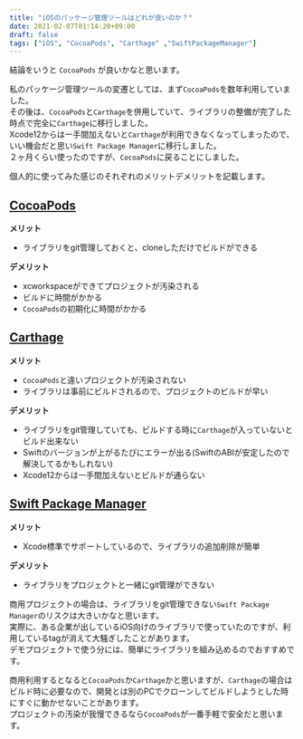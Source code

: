 ```yaml
---
title: "iOSのパッケージ管理ツールはどれが良いのか？"
date: 2021-02-07T01:14:20+09:00
draft: false
tags: ["iOS", "CocoaPods", "Carthage" ,"SwiftPackageManager"]
---
```


結論をいうと `CocoaPods` が良いかなと思います。

私のパッケージ管理ツールの変遷としては、まず`CocoaPods`を数年利用していました。  
その後は、`CocoaPods`と`Carthage`を併用していて、ライブラリの整備が完了した時点で完全に`Carthage`に移行しました。  
Xcode12からは一手間加えないと`Carthage`が利用できなくなってしまったので、いい機会だと思い`Swift Package Manager`に移行しました。  
２ヶ月くらい使ったのですが、`CocoaPods`に戻ることにしました。

個人的に使ってみた感じのそれぞれのメリットデメリットを記載します。

## [CocoaPods](https://github.com/CocoaPods/CocoaPods)

**メリット**

* ライブラリをgit管理しておくと、cloneしただけでビルドができる

**デメリット**

* xcworkspaceができてプロジェクトが汚染される
* ビルドに時間がかかる
* `CocoaPods`の初期化に時間がかかる

## [Carthage](https://github.com/Carthage/Carthage)

**メリット**

* `CocoaPods`と違いプロジェクトが汚染されない
* ライブラリは事前にビルドされるので、プロジェクトのビルドが早い

**デメリット**

* ライブラリをgit管理していても、ビルドする時に`Carthage`が入っていないとビルド出来ない
* Swiftのバージョンが上がるたびにエラーが出る(SwiftのABIが安定したので解決してるかもしれない)
* Xcode12からは一手間加えないとビルドが通らない

## [Swift Package Manager](https://swift.org/package-manager/)

**メリット**

* Xcode標準でサポートしているので、ライブラリの追加削除が簡単

**デメリット**

* ライブラリをプロジェクトと一緒にgit管理ができない


商用プロジェクトの場合は、ライブラリをgit管理できない`Swift Package Manager`のリスクは大きいかなと思います。  
実際に、ある企業が出しているiOS向けのライブラリで使っていたのですが、利用しているtagが消えて大騒ぎしたことがあります。  
デモプロジェクトで使う分には、簡単にライブラリを組み込めるのでおすすめです。

商用利用するとなると`CocoaPods`か`Carthage`かと思いますが、`Carthage`の場合はビルド時に必要なので、開発とは別のPCでクローンしてビルドしようとした時にすぐに動かせないことがあります。  
プロジェクトの汚染が我慢できるなら`CocoaPods`が一番手軽で安全だと思います。



